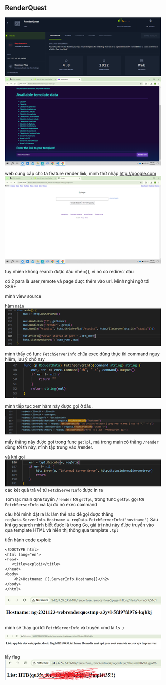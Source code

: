 ## RenderQuest
![image](../img/6.1.png)
![image](../img/6.2.png)

web cung cấp cho ta feature render link, mình thử nhập http://google.com
![image](../img/6.3.png)

tuy nhiên không search được đâu nhé =)), vì nó có redirect đâu

có 2 para là user_remote và page được thêm vào url. Mình nghi ngờ tới SSRF

mình view source

hàm `main`
![image](../img/6.4.png)

mình thấy có func `FetchServerInfo` chứa exec dùng thực thi command nguy hiểm, lưu ý chỗ này
![image](../img/6.5.png)

mình tiếp tục xem hàm này được gọi ở đâu.
![image](../img/6.6.png)

mấy thằng này được gọi trong func `getTpl`, mà trong main có thằng `/render` dùng tới th này, mình tập trung vào /render.

và khi gọi
![image](../img/6.7.png)
các két quả trả về từ `FetchServerInfo` được in ra

Tóm lại: main định tuyền `/render` tới `getTpl`, trong func `getTpl` gọi tới `FetchSerserInfo` mà tại đó nó exec command

câu hỏi mình đặt ra là: làm thế nào để gọi được thằng `	reqData.ServerInfo.Hostname = reqData.FetchServerInfo("hostname")`
Sau khi gg search mình biết được là trong Go, giá trị như này được truyền vào qua template HTML và hiển thị thông qua template `.tpl`

tiến hành code exploit:
```
<!DOCTYPE html>
<html lang="en">
<head>
   <title>exploit</title>
</head>
<body>
    <h2>Hostname: {{.ServerInfo.Hostname}}</h2>
</body>
</html>
```
![image](../img/6.8.png)

mình sẽ thay goi tới `FetchServerInfo` và truyền cmd là `ls /` 

![image](../img/6.9.png)

lấy flag
![image](../img/6.10.png)